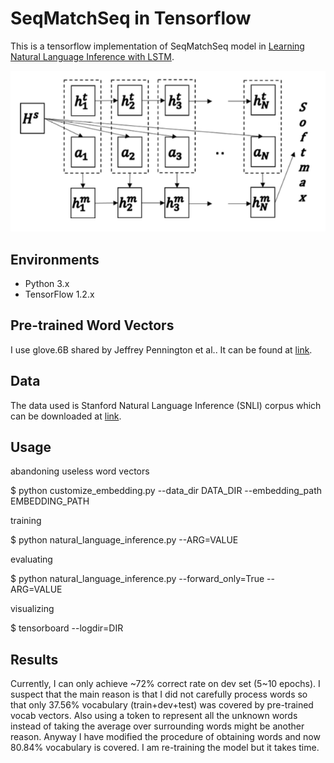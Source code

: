# SeqMatchSeq in Tensorflow

This is a tensorflow implementation of SeqMatchSeq model in [Learning Natural Language Inference with LSTM](https://arxiv.org/abs/1512.08849).  

![](README/arch.png)

## Environments

* Python 3.x
* TensorFlow 1.2.x

## Pre-trained Word Vectors

I use glove.6B shared by Jeffrey Pennington et al.. It can be found at [link](https://nlp.stanford.edu/projects/glove/).

## Data

The data used is Stanford Natural Language Inference (SNLI) corpus which can be downloaded at [link](https://nlp.stanford.edu/projects/snli/).

## Usage

abandoning useless word vectors

$ python customize_embedding.py --data_dir DATA_DIR --embedding_path EMBEDDING_PATH

training

$ python natural_language_inference.py --ARG=VALUE

evaluating

$ python natural_language_inference.py --forward_only=True --ARG=VALUE

visualizing

$ tensorboard --logdir=DIR

## Results

Currently, I can only achieve ~72% correct rate on dev set (5~10 epochs). I suspect that the main reason is that I did not carefully process words so that only 37.56% vocabulary (train+dev+test) was covered by pre-trained vocab vectors. Also using a <UNK> token to represent all the unknown words instead of taking the average over surrounding words might be another reason.  Anyway I have modified the procedure of obtaining words and now 80.84% vocabulary is covered. I am re-training the model but it takes time.